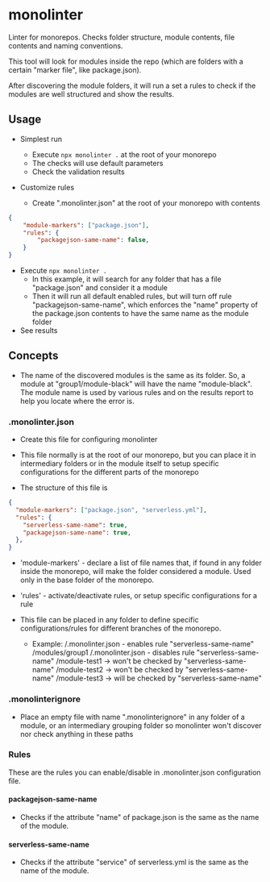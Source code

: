 # monolinter

Linter for monorepos. Checks folder structure, module contents, file contents and naming conventions.

This tool will look for modules inside the repo (which are folders with a certain "marker file", like package.json).

After discovering the module folders, it will run a set a rules to check if the modules are well structured and show the results.

## Usage

* Simplest run
  * Execute `npx monolinter .` at the root of your monorepo
  * The checks will use default parameters
  * Check the validation results

* Customize rules
  * Create ".monolinter.json" at the root of your monorepo with contents

```json
{
    "module-markers": ["package.json"],
    "rules": {
        "packagejson-same-name": false,
    }
}
```

  * Execute `npx monolinter .`
    * In this example, it will search for any folder that has a file "package.json" and consider it a module
    * Then it will run all default enabled rules, but will turn off rule "packagejson-same-name", which enforces the "name" property of the package.json contents to have the same name as the module folder
  * See results

## Concepts

* The name of the discovered modules is the same as its folder. So, a module at "group1/module-black" will have the name "module-black". The module name is used by various rules and on the results report to help you locate where the error is.

### __.monolinter.json__

* Create this file for configuring monolinter
* This file normally is at the root of our monorepo, but you can place it in intermediary folders or in the module itself to setup specific configurations for the different parts of the monorepo

* The structure of this file is

```json
{
  "module-markers": ["package.json", "serverless.yml"],
  "rules": {
    "serverless-same-name": true,
    "packagejson-same-name": true,
  },
}
```

  * 'module-markers' - declare a list of file names that, if found in any folder inside the monorepo, will make the folder considered a module. Used only in the base folder of the monorepo.
  * 'rules' - activate/deactivate rules, or setup specific configurations for a rule

* This file can be placed in any folder to define specific configurations/rules for different branches of the monorepo.
  * Example:
        /.monolinter.json - enables rule "serverless-same-name"
        /modules/group1
                       /.monolinter.json - disables rule "serverless-same-name"
                       /module-test1 -> won't be checked by "serverless-same-name"
                       /module-test2 -> won't be checked by "serverless-same-name"
                /module-test3 -> will be checked by "serverless-same-name"


### __.monolinterignore__

* Place an empty file with name ".monolinterignore" in any folder of a module, or an intermediary grouping folder so monolinter won't discover nor check anything in these paths

### Rules

These are the rules you can enable/disable in .monolinter.json configuration file.

#### __packagejson-same-name__

* Checks if the attribute "name" of package.json is the same as the name of the module.

#### __serverless-same-name__

* Checks if the attribute "service" of serverless.yml is the same as the name of the module.


